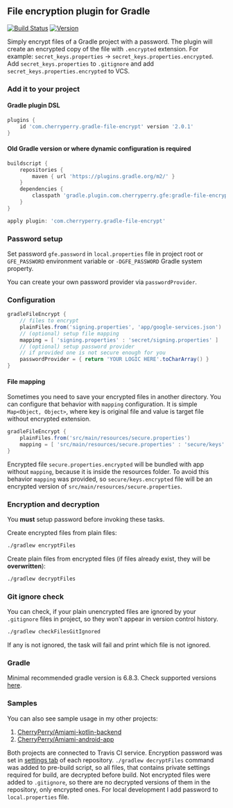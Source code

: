 ## File encryption plugin for Gradle

[![Build Status](https://github.com/CherryPerry/GradleFileEncrypt/actions/workflows/build.yml/badge.svg)](https://github.com/CherryPerry/GradleFileEncrypt/actions/workflows/build.yml)
[![Version](https://img.shields.io/github/release/CherryPerry/GradleFileEncrypt.svg)](https://github.com/CherryPerry/GradleFileEncrypt/releases)

Simply encrypt files of a Gradle project with a password.
The plugin will create an encrypted copy of the file with `.encrypted` extension.
For example: `secret_keys.properties` -> `secret_keys.properties.encrypted`.
Add `secret_keys.properties` to `.gitignore` and add `secret_keys.properties.encrypted` to VCS.

### Add it to your project

#### Gradle plugin DSL

```groovy
plugins {
    id 'com.cherryperry.gradle-file-encrypt' version '2.0.1'
}
```

#### Old Gradle version or where dynamic configuration is required

```groovy
buildscript {
    repositories {
        maven { url 'https://plugins.gradle.org/m2/' }
    }
    dependencies {
        classpath 'gradle.plugin.com.cherryperry.gfe:gradle-file-encrypt:2.0.1'
    }
}

apply plugin: 'com.cherryperry.gradle-file-encrypt'
```

### Password setup

Set password `gfe.password` in `local.properties` file in project root
or `GFE_PASSWORD` environment variable or `-DGFE_PASSWORD` Gradle system property.

You can create your own password provider via `passwordProvider`.

### Configuration

```groovy
gradleFileEncrypt {
    // files to encrypt
    plainFiles.from('signing.properties', 'app/google-services.json')
    // (optional) setup file mapping
    mapping = [ 'signing.properties' : 'secret/signing.properties' ]
    // (optional) setup password provider
    // if provided one is not secure enough for you
    passwordProvider = { return 'YOUR LOGIC HERE'.toCharArray() }
}
```

#### File mapping
Sometimes you need to save your encrypted files in another directory. 
You can configure that behavior with `mapping` configuration. 
It is simple `Map<Object, Object>`, where key is original file
and value is target file without encrypted extension.

```groovy
gradleFileEncrypt {
    plainFiles.from('src/main/resources/secure.properties')
    mapping = [ 'src/main/resources/secure.properties' : 'secure/keys' ]
}
```

Encrypted file `secure.properties.encrypted` will be bundled with app without `mapping`,
because it is inside the resources folder. To avoid this behavior `mapping` was provided,
so `secure/keys.encrypted` file will be an encrypted version of `src/main/resources/secure.properties`.

### Encryption and decryption

You **must** setup password before invoking these tasks.

Create encrypted files from plain files:

```bash
./gradlew encryptFiles
```

Create plain files from encrypted files (if files already exist, they will be **overwritten**):

```bash
./gradlew decryptFiles
```

### Git ignore check

You can check, if your plain unencrypted files are ignored by your `.gitignore` files in project,
so they won't appear in version control history.

```bash
./gradlew checkFilesGitIgnored
```

If any is not ignored, the task will fail and print which file is not ignored.

### Gradle

Minimal recommended gradle version is 6.8.3.
Check supported versions [here](https://github.com/CherryPerry/GradleFileEncrypt/blob/master/src/test/kotlin/com/cherryperry/gfe/FileEncryptPluginFunctionalTest.kt#L42).

### Samples

You can also see sample usage in my other projects:

1. [CherryPerry/Amiami-kotlin-backend](https://github.com/CherryPerry/Amiami-kotlin-backend)
1. [CherryPerry/Amiami-android-app](https://github.com/CherryPerry/Amiami-android-app)

Both projects are connected to Travis CI service.
Encryption password was set in [settings tab](https://docs.travis-ci.com/user/environment-variables/#defining-variables-in-repository-settings) of each repository.
`./gradlew decryptFiles` command was added to pre-build script, so all files, that contains private settings required for build, are decrypted before build.
Not encrypted files were added to `.gitignore`, so there are no decrypted versions of them in the repository, only encrypted ones.
For local development I add password to `local.properties` file.
